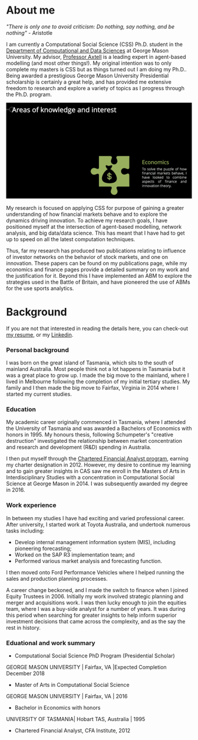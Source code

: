 # About me

_"There is only one to avoid criticism: Do nothing, say nothing, and be nothing"_ - Aristotle 


I am currently a Computational Social Science (CSS) Ph.D. student in the <a href="https://cos.gmu.edu/cds/academic-programs/" target="blank">Department of Computational and Data Sciences</a> at George Mason University. My advisor, <a href="http://www.css.gmu.edu/~axtell/Rob/Home.html" target="blank">Professor Axtell</a> is a leading expert in agent-based modelling (and most other things!). My original intention was to only complete my masters is CSS but as things turned out I am doing my Ph.D.. Being awarded a prestigious George Mason University Presidential scholarship is certainly a great help, and has provided me extensive freedom to research and explore a variety of topics as I progress through the Ph.D. program. 

![me](websiteimages/IoOutput.gif)

My research is focused on applying CSS for purpose of gaining a greater understanding of how financial markets behave and to explore the dynamics driving innovation. To achieve my research goals, I have positioned myself at the intersection of agent-based modelling, network analysis, and big data/data science. This has meant that I have had to get up to speed on all the latest computation techniques.

Thus, far my research has produced two publications relating to influence of investor networks on the behavior of stock markets, and one on innovation. These papers can be found on my publications page, while my economics and finance pages provide a detailed summary on my work and the justification for it. Beyond this I have implemented an ABM to explore the strategies used in the Battle of Britain, and have pioneered the use of ABMs for the use sports analytics.

# Background
If you are not that interested in reading the details here, you can check-out <a href="Presentations/matthew-oldham-resume.pdf" target="blank">my resume</a>, or my <a href="https://www.linkedin.com/in/oldhamma" target="blank">Linkedin</a>.

### Personal background
I was born on the great island of Tasmania, which sits to the south of mainland Australia. Most people think not a lot happens in Tasmania but it was a great place to grow up. I made the big move to the mainland, where I lived in Melbourne following the completion of my initial tertiary studies. My family and I then made the big move to Fairfax, Virginia in 2014 where I started my current studies.

### Education
My academic career originally commenced in Tasmania, where I attended the University of Tasmania and was awarded a Bachelors of Economics with honors in 1995. My honours thesis, following Schumpeter's "creative destruction" investigated the relationship between market concentration and research and development (R&D) spending in Australia.

I then put myself through the <a href="https://www.cfainstitute.org/programs/cfaprogram/Pages/index.aspx" target="blank">Chartered Financial Analyst program</a>, earning my charter designation in 2012. However, my desire to continue my learning and to gain greater insights in CAS saw me enroll in the Masters of Arts in Interdisciplinary Studies with a concentration in Computational Social Science at George Mason in 2014. I was subsequently awarded my degree in 2016.

### Work experience
In between my studies I have had exciting and varied professional career. After university, I started work at Toyota Australia, and undertook numerous tasks including:

- Develop internal management information system (MIS), including pioneering forecasting;
- Worked on the SAP R3 implementation team; and
- Performed various market analysis and forecasting function.

I then moved onto Ford Performance Vehicles where I helped running the sales and production planning processes.

A career change beckoned, and I made the switch to finance when I joined Equity Trustees in 2006. Initially my work involved strategic planning and merger and acquisitions work. I was then lucky enough to join the equities team, where I was a buy-side analyst for a number of years. It was during this period when searching for greater insights to help inform superior investment decisions that came across the complexity, and as the say the rest in history.

### Eduational and work summary

- Computational Social Science PhD Program (Presidential Scholar)

GEORGE MASON UNIVERSITY | Fairfax, VA |Expected Completion December 2018

- Master of Arts in Computational Social Science 

GEORGE MASON UNIVERSITY | Fairfax, VA | 2016

- Bachelor in Economics with honors

UNIVERSITY OF TASMANIA| Hobart TAS, Australia | 1995

- Chartered Financial Analyst, CFA Institute, 2012 








